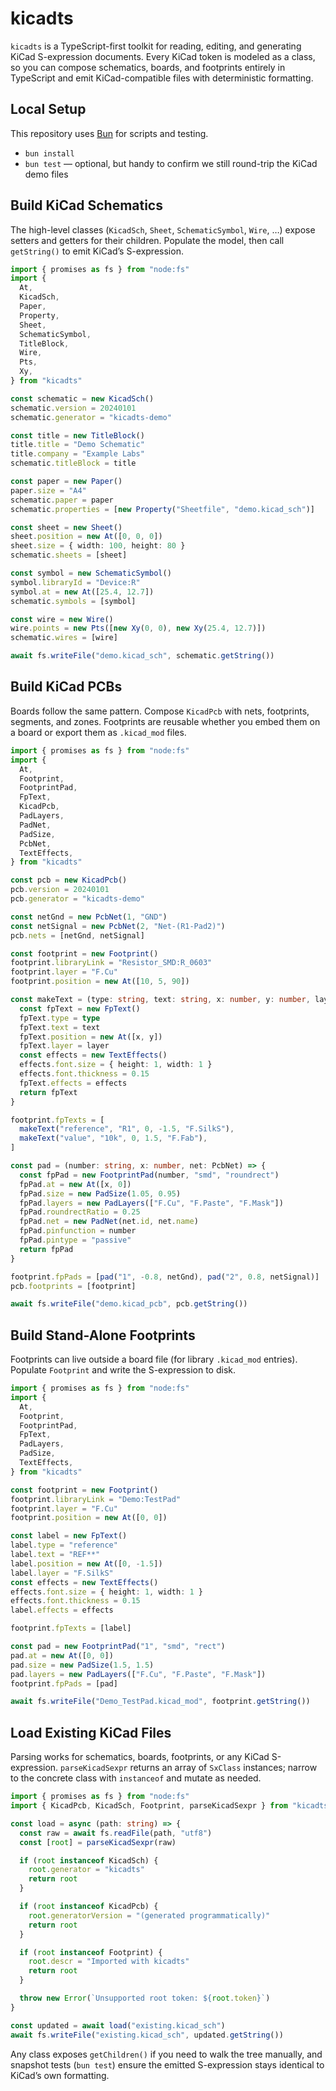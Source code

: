 # kicadts

`kicadts` is a TypeScript-first toolkit for reading, editing, and generating KiCad S-expression documents. Every KiCad token is modeled as a class, so you can compose schematics, boards, and footprints entirely in TypeScript and emit KiCad-compatible files with deterministic formatting.

## Local Setup

This repository uses [Bun](https://bun.sh) for scripts and testing.

- `bun install`
- `bun test` — optional, but handy to confirm we still round-trip the KiCad demo files

## Build KiCad Schematics

The high-level classes (`KicadSch`, `Sheet`, `SchematicSymbol`, `Wire`, …) expose setters and getters for their children. Populate the model, then call `getString()` to emit KiCad’s S-expression.

```ts
import { promises as fs } from "node:fs"
import {
  At,
  KicadSch,
  Paper,
  Property,
  Sheet,
  SchematicSymbol,
  TitleBlock,
  Wire,
  Pts,
  Xy,
} from "kicadts"

const schematic = new KicadSch()
schematic.version = 20240101
schematic.generator = "kicadts-demo"

const title = new TitleBlock()
title.title = "Demo Schematic"
title.company = "Example Labs"
schematic.titleBlock = title

const paper = new Paper()
paper.size = "A4"
schematic.paper = paper
schematic.properties = [new Property("Sheetfile", "demo.kicad_sch")]

const sheet = new Sheet()
sheet.position = new At([0, 0, 0])
sheet.size = { width: 100, height: 80 }
schematic.sheets = [sheet]

const symbol = new SchematicSymbol()
symbol.libraryId = "Device:R"
symbol.at = new At([25.4, 12.7])
schematic.symbols = [symbol]

const wire = new Wire()
wire.points = new Pts([new Xy(0, 0), new Xy(25.4, 12.7)])
schematic.wires = [wire]

await fs.writeFile("demo.kicad_sch", schematic.getString())
```

## Build KiCad PCBs

Boards follow the same pattern. Compose `KicadPcb` with nets, footprints, segments, and zones. Footprints are reusable whether you embed them on a board or export them as `.kicad_mod` files.

```ts
import { promises as fs } from "node:fs"
import {
  At,
  Footprint,
  FootprintPad,
  FpText,
  KicadPcb,
  PadLayers,
  PadNet,
  PadSize,
  PcbNet,
  TextEffects,
} from "kicadts"

const pcb = new KicadPcb()
pcb.version = 20240101
pcb.generator = "kicadts-demo"

const netGnd = new PcbNet(1, "GND")
const netSignal = new PcbNet(2, "Net-(R1-Pad2)")
pcb.nets = [netGnd, netSignal]

const footprint = new Footprint()
footprint.libraryLink = "Resistor_SMD:R_0603"
footprint.layer = "F.Cu"
footprint.position = new At([10, 5, 90])

const makeText = (type: string, text: string, x: number, y: number, layer: string) => {
  const fpText = new FpText()
  fpText.type = type
  fpText.text = text
  fpText.position = new At([x, y])
  fpText.layer = layer
  const effects = new TextEffects()
  effects.font.size = { height: 1, width: 1 }
  effects.font.thickness = 0.15
  fpText.effects = effects
  return fpText
}

footprint.fpTexts = [
  makeText("reference", "R1", 0, -1.5, "F.SilkS"),
  makeText("value", "10k", 0, 1.5, "F.Fab"),
]

const pad = (number: string, x: number, net: PcbNet) => {
  const fpPad = new FootprintPad(number, "smd", "roundrect")
  fpPad.at = new At([x, 0])
  fpPad.size = new PadSize(1.05, 0.95)
  fpPad.layers = new PadLayers(["F.Cu", "F.Paste", "F.Mask"])
  fpPad.roundrectRatio = 0.25
  fpPad.net = new PadNet(net.id, net.name)
  fpPad.pinfunction = number
  fpPad.pintype = "passive"
  return fpPad
}

footprint.fpPads = [pad("1", -0.8, netGnd), pad("2", 0.8, netSignal)]
pcb.footprints = [footprint]

await fs.writeFile("demo.kicad_pcb", pcb.getString())
```

## Build Stand-Alone Footprints

Footprints can live outside a board file (for library `.kicad_mod` entries). Populate `Footprint` and write the S-expression to disk.

```ts
import { promises as fs } from "node:fs"
import {
  At,
  Footprint,
  FootprintPad,
  FpText,
  PadLayers,
  PadSize,
  TextEffects,
} from "kicadts"

const footprint = new Footprint()
footprint.libraryLink = "Demo:TestPad"
footprint.layer = "F.Cu"
footprint.position = new At([0, 0])

const label = new FpText()
label.type = "reference"
label.text = "REF**"
label.position = new At([0, -1.5])
label.layer = "F.SilkS"
const effects = new TextEffects()
effects.font.size = { height: 1, width: 1 }
effects.font.thickness = 0.15
label.effects = effects

footprint.fpTexts = [label]

const pad = new FootprintPad("1", "smd", "rect")
pad.at = new At([0, 0])
pad.size = new PadSize(1.5, 1.5)
pad.layers = new PadLayers(["F.Cu", "F.Paste", "F.Mask"])
footprint.fpPads = [pad]

await fs.writeFile("Demo_TestPad.kicad_mod", footprint.getString())
```

## Load Existing KiCad Files

Parsing works for schematics, boards, footprints, or any KiCad S-expression. `parseKicadSexpr` returns an array of `SxClass` instances; narrow to the concrete class with `instanceof` and mutate as needed.

```ts
import { promises as fs } from "node:fs"
import { KicadPcb, KicadSch, Footprint, parseKicadSexpr } from "kicadts"

const load = async (path: string) => {
  const raw = await fs.readFile(path, "utf8")
  const [root] = parseKicadSexpr(raw)

  if (root instanceof KicadSch) {
    root.generator = "kicadts"
    return root
  }

  if (root instanceof KicadPcb) {
    root.generatorVersion = "(generated programmatically)"
    return root
  }

  if (root instanceof Footprint) {
    root.descr = "Imported with kicadts"
    return root
  }

  throw new Error(`Unsupported root token: ${root.token}`)
}

const updated = await load("existing.kicad_sch")
await fs.writeFile("existing.kicad_sch", updated.getString())
```

Any class exposes `getChildren()` if you need to walk the tree manually, and snapshot tests (`bun test`) ensure the emitted S-expression stays identical to KiCad’s own formatting.
